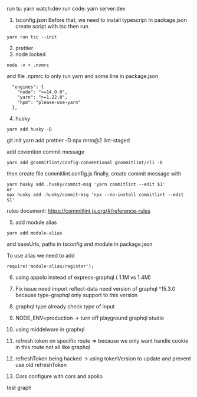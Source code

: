 run ts: yarn watch:dev
run code: yarn server:dev
1. tsconfig.json
Before that, we need to install typescript
In package.json create script with tsc
then run 
```
yarn run tsc --init
```

2. prettier
3. node locked
```
node -v > .nvmrc
```
and file .npmrc to only run yarn
and some line in package.json
```
  "engines": {
    "node": ">=14.0.0",
    "yarn": ">=1.22.0",
    "npm": "please-use-yarn"
  },
```

4. husky
```
yarn add husky -D
```
git init
yarn add prettier -D
npx mrm@2 lint-staged

add covention commit message
```
yarn add @commitlint/config-conventional @commitlint/cli -D
```

then create file commitlint.config.js
finally, create commit message with 
```
yarn husky add .husky/commit-msg 'yarn commitlint --edit $1'
or
npx husky add .husky/commit-msg 'npx --no-install commitlint --edit $1'
```

rules document: https://commitlint.js.org/#/reference-rules

5. add module alias
```
yarn add module-alias
```
and baseUrls, paths in tsconfig
and module in package.json

To use alias we need to add 
```
require('module-alias/register');
``` 


6. using appolo instead of express-graphql ( 1.1M vs 1.4M)

7. Fix issue
need import reflect-data
need version of graphql ^15.3.0 because type-graphql only support to this version


8. graphql type already check type of input

9. NODE_ENV=production -> turn off playground graphql studio

10. using middelware in graphql

11. refresh token on specific route => because we only want handle cookie in this route not all like graphql

12. refreshToken being hacked -> using tokenVersion to update and prevent use old refreshToken

13. Cors configure with cors and apollo

test graph
